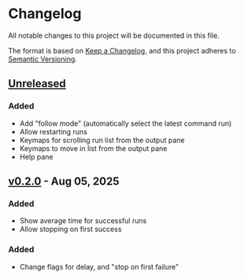 # Changelog

All notable changes to this project will be documented in this file.

The format is based on [Keep a Changelog](https://keepachangelog.com/en/1.1.0/),
and this project adheres to [Semantic Versioning](https://semver.org/spec/v2.0.0.html).

## [Unreleased]

### Added

- Add "follow mode" (automatically select the latest command run)
- Allow restarting runs
- Keymaps for scrolling run list from the output pane
- Keymaps to move in list from the output pane
- Help pane

## [v0.2.0] - Aug 05, 2025

### Added

- Show average time for successful runs
- Allow stopping on first success

### Added

- Change flags for delay, and "stop on first failure"

[unreleased]: https://github.com/dhth/mult/compare/v0.2.0...HEAD
[v0.2.0]: https://github.com/dhth/mult/compare/v0.1.3...v0.2.0
